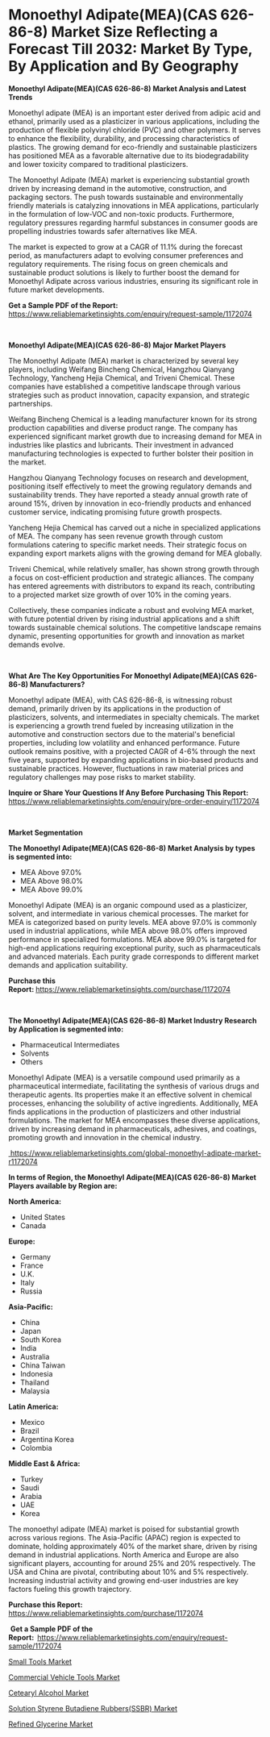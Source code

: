 <p><h1>Monoethyl Adipate(MEA)(CAS 626-86-8) Market Size Reflecting a Forecast Till 2032: Market By Type, By Application and By Geography</h1></p><p><strong>Monoethyl Adipate(MEA)(CAS 626-86-8) Market Analysis and Latest Trends</strong></p>
<p><p>Monoethyl adipate (MEA) is an important ester derived from adipic acid and ethanol, primarily used as a plasticizer in various applications, including the production of flexible polyvinyl chloride (PVC) and other polymers. It serves to enhance the flexibility, durability, and processing characteristics of plastics. The growing demand for eco-friendly and sustainable plasticizers has positioned MEA as a favorable alternative due to its biodegradability and lower toxicity compared to traditional plasticizers.</p><p>The Monoethyl Adipate (MEA) market is experiencing substantial growth driven by increasing demand in the automotive, construction, and packaging sectors. The push towards sustainable and environmentally friendly materials is catalyzing innovations in MEA applications, particularly in the formulation of low-VOC and non-toxic products. Furthermore, regulatory pressures regarding harmful substances in consumer goods are propelling industries towards safer alternatives like MEA.</p><p>The market is expected to grow at a CAGR of 11.1% during the forecast period, as manufacturers adapt to evolving consumer preferences and regulatory requirements. The rising focus on green chemicals and sustainable product solutions is likely to further boost the demand for Monoethyl Adipate across various industries, ensuring its significant role in future market developments.</p></p>
<p><strong>Get a Sample PDF of the Report:&nbsp;</strong> <a href="https://www.reliablemarketinsights.com/enquiry/request-sample/1172074?utm_campaign=2013&utm_medium=2&utm_source=Github&utm_content=ia&utm_term=02022025&utm_id=monoethyl-adipatemeacas-626-86-8">https://www.reliablemarketinsights.com/enquiry/request-sample/1172074</a></p>
<p>&nbsp;</p>
<p><strong>Monoethyl Adipate(MEA)(CAS 626-86-8) Major Market Players</strong></p>
<p><p>The Monoethyl Adipate (MEA) market is characterized by several key players, including Weifang Bincheng Chemical, Hangzhou Qianyang Technology, Yancheng Hejia Chemical, and Triveni Chemical. These companies have established a competitive landscape through various strategies such as product innovation, capacity expansion, and strategic partnerships.</p><p>Weifang Bincheng Chemical is a leading manufacturer known for its strong production capabilities and diverse product range. The company has experienced significant market growth due to increasing demand for MEA in industries like plastics and lubricants. Their investment in advanced manufacturing technologies is expected to further bolster their position in the market.</p><p>Hangzhou Qianyang Technology focuses on research and development, positioning itself effectively to meet the growing regulatory demands and sustainability trends. They have reported a steady annual growth rate of around 15%, driven by innovation in eco-friendly products and enhanced customer service, indicating promising future growth prospects.</p><p>Yancheng Hejia Chemical has carved out a niche in specialized applications of MEA. The company has seen revenue growth through custom formulations catering to specific market needs. Their strategic focus on expanding export markets aligns with the growing demand for MEA globally.</p><p>Triveni Chemical, while relatively smaller, has shown strong growth through a focus on cost-efficient production and strategic alliances. The company has entered agreements with distributors to expand its reach, contributing to a projected market size growth of over 10% in the coming years.</p><p>Collectively, these companies indicate a robust and evolving MEA market, with future potential driven by rising industrial applications and a shift towards sustainable chemical solutions. The competitive landscape remains dynamic, presenting opportunities for growth and innovation as market demands evolve.</p></p>
<p>&nbsp;</p>
<p><strong>What Are The Key Opportunities For Monoethyl Adipate(MEA)(CAS 626-86-8) Manufacturers?</strong></p>
<p><p>Monoethyl adipate (MEA), with CAS 626-86-8, is witnessing robust demand, primarily driven by its applications in the production of plasticizers, solvents, and intermediates in specialty chemicals. The market is experiencing a growth trend fueled by increasing utilization in the automotive and construction sectors due to the material's beneficial properties, including low volatility and enhanced performance. Future outlook remains positive, with a projected CAGR of 4-6% through the next five years, supported by expanding applications in bio-based products and sustainable practices. However, fluctuations in raw material prices and regulatory challenges may pose risks to market stability.</p></p>
<p><strong>Inquire or Share Your Questions If Any Before Purchasing This Report:</strong> <a href="https://www.reliablemarketinsights.com/enquiry/pre-order-enquiry/1172074?utm_campaign=2013&utm_medium=2&utm_source=Github&utm_content=ia&utm_term=02022025&utm_id=monoethyl-adipatemeacas-626-86-8">https://www.reliablemarketinsights.com/enquiry/pre-order-enquiry/1172074</a></p>
<p>&nbsp;</p>
<p><strong>Market Segmentation</strong></p>
<p><strong>The Monoethyl Adipate(MEA)(CAS 626-86-8) Market Analysis by types is segmented into:</strong></p>
<p><ul><li>MEA Above 97.0%</li><li>MEA Above 98.0%</li><li>MEA Above 99.0%</li></ul></p>
<p><p>Monoethyl Adipate (MEA) is an organic compound used as a plasticizer, solvent, and intermediate in various chemical processes. The market for MEA is categorized based on purity levels. MEA above 97.0% is commonly used in industrial applications, while MEA above 98.0% offers improved performance in specialized formulations. MEA above 99.0% is targeted for high-end applications requiring exceptional purity, such as pharmaceuticals and advanced materials. Each purity grade corresponds to different market demands and application suitability.</p></p>
<p><strong>Purchase this Report:&nbsp;</strong><a href="https://www.reliablemarketinsights.com/purchase/1172074?utm_campaign=2013&utm_medium=2&utm_source=Github&utm_content=ia&utm_term=02022025&utm_id=monoethyl-adipatemeacas-626-86-8">https://www.reliablemarketinsights.com/purchase/1172074</a></p>
<p>&nbsp;</p>
<p><strong>The Monoethyl Adipate(MEA)(CAS 626-86-8) Market Industry Research by Application is segmented into:</strong></p>
<p><ul><li>Pharmaceutical Intermediates</li><li>Solvents</li><li>Others</li></ul></p>
<p><p>Monoethyl Adipate (MEA) is a versatile compound used primarily as a pharmaceutical intermediate, facilitating the synthesis of various drugs and therapeutic agents. Its properties make it an effective solvent in chemical processes, enhancing the solubility of active ingredients. Additionally, MEA finds applications in the production of plasticizers and other industrial formulations. The market for MEA encompasses these diverse applications, driven by increasing demand in pharmaceuticals, adhesives, and coatings, promoting growth and innovation in the chemical industry.</p></p>
<p><a href="https://www.reliablemarketinsights.com/global-monoethyl-adipate-market-r1172074?utm_campaign=2013&utm_medium=2&utm_source=Github&utm_content=ia&utm_term=02022025&utm_id=monoethyl-adipatemeacas-626-86-8">&nbsp;https://www.reliablemarketinsights.com/global-monoethyl-adipate-market-r1172074</a></p>
<p><strong>In terms of Region, the Monoethyl Adipate(MEA)(CAS 626-86-8) Market Players available by Region are:</strong></p>
<p>
    <p> <strong> North America: </strong>
        <ul>
            <li>United States</li>
            <li>Canada</li>
        </ul>
        </p> 
    <p> <strong> Europe: </strong>
        <ul>
            <li>Germany</li>
            <li>France</li>
            <li>U.K.</li>
            <li>Italy</li>
            <li>Russia</li>
        </ul>
        </p> 
    <p> <strong> Asia-Pacific: </strong>
        <ul>
            <li>China</li>
            <li>Japan</li>
            <li>South Korea</li>
            <li>India</li>
            <li>Australia</li>
            <li>China Taiwan</li>
            <li>Indonesia</li>
            <li>Thailand</li>
            <li>Malaysia</li>
        </ul>
        </p> 
    <p> <strong> Latin America: </strong>
        <ul>
            <li>Mexico</li>
            <li>Brazil</li>
            <li>Argentina Korea</li>
            <li>Colombia</li>
        </ul>
        </p> 
    <p> <strong> Middle East & Africa: </strong>
        <ul>
            <li>Turkey</li>
            <li>Saudi</li>
            <li>Arabia</li>
            <li>UAE</li>
            <li>Korea</li>
        </ul>
    </p>
    </p>
<p><p>The monoethyl adipate (MEA) market is poised for substantial growth across various regions. The Asia-Pacific (APAC) region is expected to dominate, holding approximately 40% of the market share, driven by rising demand in industrial applications. North America and Europe are also significant players, accounting for around 25% and 20% respectively. The USA and China are pivotal, contributing about 10% and 5% respectively. Increasing industrial activity and growing end-user industries are key factors fueling this growth trajectory.</p></p>
<p><strong>Purchase this Report: </strong><a href="https://www.reliablemarketinsights.com/purchase/1172074?utm_campaign=2013&utm_medium=2&utm_source=Github&utm_content=ia&utm_term=02022025&utm_id=monoethyl-adipatemeacas-626-86-8">https://www.reliablemarketinsights.com/purchase/1172074</a></p>
<p>&nbsp;<strong>Get a Sample PDF of the Report:&nbsp;&nbsp;</strong><a href="https://www.reliablemarketinsights.com/enquiry/request-sample/1172074?utm_campaign=2013&utm_medium=2&utm_source=Github&utm_content=ia&utm_term=02022025&utm_id=monoethyl-adipatemeacas-626-86-8">https://www.reliablemarketinsights.com/enquiry/request-sample/1172074</a></p>
<p><strong></strong></p>
<p><p><a href="https://www.linkedin.com/pulse/investing-small-tools-market-trends-leading-products-regional-widdf?utm_campaign=2013&utm_medium=2&utm_source=Github&utm_content=ia&utm_term=02022025&utm_id=monoethyl-adipatemeacas-626-86-8">Small Tools Market</a></p><p><a href="https://www.linkedin.com/pulse/current-state-commercial-vehicle-tools-market-size-trends-78tlf?utm_campaign=2013&utm_medium=2&utm_source=Github&utm_content=ia&utm_term=02022025&utm_id=monoethyl-adipatemeacas-626-86-8">Commercial Vehicle Tools Market</a></p><p><a href="https://www.linkedin.com/pulse/cetearyl-alcohol-market-growth-outlook-global-industry-lrxcc?utm_campaign=2013&utm_medium=2&utm_source=Github&utm_content=ia&utm_term=02022025&utm_id=monoethyl-adipatemeacas-626-86-8">Cetearyl Alcohol Market</a></p><p><a href="https://github.com/MariaWashington76/Market-Research-Report-List-1/blob/main/solution-styrene-butadiene-rubbersssbr-market.md?utm_campaign=2013&utm_medium=2&utm_source=Github&utm_content=ia&utm_term=02022025&utm_id=monoethyl-adipatemeacas-626-86-8">Solution Styrene Butadiene Rubbers(SSBR) Market</a></p><p><a href="https://www.linkedin.com/pulse/market-size-growth-projections-refined-glycerine-industry-115-tqgwf?utm_campaign=2013&utm_medium=2&utm_source=Github&utm_content=ia&utm_term=02022025&utm_id=monoethyl-adipatemeacas-626-86-8">Refined Glycerine Market</a></p></p>